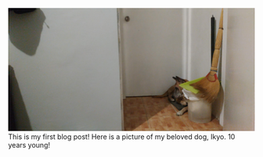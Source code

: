---
---
<img class="pic" src="/assets/img/ikyo.jpg" alt="Ikyo chilling">
This is my first blog post! Here is a picture of my beloved dog, Ikyo. 10 years young!
